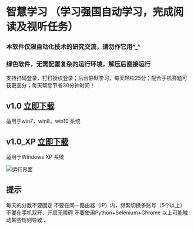 # 智慧学习 （学习强国自动学习，完成阅读及视听任务）
### 本软件仅限自动化技术的研究交流，请勿作它用^_^
### 绿色软件，无需配置复杂的运行环境，解压后直接运行

支持扫码登录，钉钉授权登录；后台静默学习，每天轻松25分；配合手机答题可获更高分；每天帮您节省30分钟时间！

## v1.0  [立即下载](http://aiyotu.xyz/智慧学习v1.0.zip)
适用于win7，win8，win10 系统

## v1.0_XP  [立即下载](http://aiyotu.xyz/智慧学习v1.0_XP版.zip)
适用于Windows XP 系统

![运行界面](http://aiyotu.xyz/docs/ui.gif)

## 提示
每天的分数不要固定
不要在同一路由器（IP）内，频繁切换多账号（5个以上）
不要在手机双开、开启无障碍
不要使用Python+Selenium+Chrome
以上可能触动某些规则导致...
